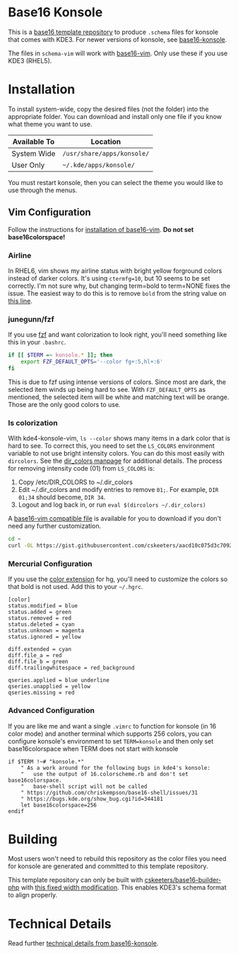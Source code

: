 # Base16 Konsole

This is a [base16 template repository][tr] to produce `.schema` files for konsole that comes with KDE3.  For newer versions of konsole, see [base16-konsole][ktr].

The files in `schema-vim` will work with [base16-vim][bv].  Only use these if you use KDE3 (RHEL5).

[bv]: https://github.com/chriskempson/base16-vim
[tr]: https://github.com/chriskempson/base16#template-repositories
[ktr]: https://github.com/cskeeters/base16-konsole

# Installation

To install system-wide, copy the desired files (not the folder) into the appropriate folder.  You can download and install only one file if you know what theme you want to use.

Available To |Location
-------------|---------------------------
System Wide  | `/usr/share/apps/konsole/`
User Only    | `~/.kde/apps/konsole/`

You must restart konsole, then you can select the theme you would like to use through the menus.

## Vim Configuration

Follow the instructions for [installation of base16-vim][bvi].  **Do not set base16colorspace!**

[bvi]: https://github.com/chriskempson/base16-vim#installation

### Airline

In RHEL6, vim shows my airline status with bright yellow forground colors instead of darker colors.  It's using `ctermfg=10`, but 10 seems to be set correctly.  I'm not sure why, but changing term=bold to term=NONE fixes the issue.  The easiest way to do this is to remove `bold` from the string value on [this line][airline-bold].

[airline-bold]: https://github.com/vim-airline/vim-airline/blob/45d77ca90953e191e4ac140b964683c2aecef069/autoload/airline/themes.vim#L51

### junegunn/fzf

If you use [fzf][fzf] and want colorization to look right, you'll need something like this in your `.bashrc`.

```sh
if [[ $TERM =~ konsole.* ]]; then
    export FZF_DEFAULT_OPTS='--color fg+:5,hl+:6'
fi
```

This is due to fzf using intense versions of colors.  Since most are dark, the selected item winds up being hard to see.  With `FZF_DEFAULT_OPTS` as mentioned, the selected item will be white and matching text will be orange.  Those are the only good colors to use.

[fzf]: https://github.com/junegunn/fzf

### ls colorization

With kde4-konsole-vim, `ls --color` shows many items in a dark color that is hard to see.  To correct this, you need to set the `LS_COLORS` environment variable to not use bright intensity colors.  You can do this most easily with `dircolors`.  See the [dir_colors manpage][dir_colors] for additional details.  The process for removing intensity code (01) from `LS_COLORS` is:

1. Copy /etc/DIR_COLORS to ~/.dir_colors
1. Edit ~/.dir_colors and modify entries to remove `01;`.  For example, `DIR 01;34` should become, `DIR 34`.
1. Logout and log back in, or run `eval $(dircolors ~/.dir_colors)`

A [base16-vim compatible file][dcgist] is available for you to download if you don't need any further customization.

```sh
cd ~
curl -OL https://gist.githubusercontent.com/cskeeters/aacd10c075d3c7092a5e4e36db34e62d/raw/.dir_colors
```

[dir_colors]: https://linux.die.net/man/5/dir_color://linux.die.net/man/5/dir_colors
[dcgist]: https://gist.github.com/cskeeters/aacd10c075d3c7092a5e4e36db34e62d

### Mercurial Configuration

If you use the [color extension][hgc] for hg, you'll need to customize the colors so that bold is not used.  Add this to your `~/.hgrc`.

    [color]
    status.modified = blue
    status.added = green
    status.removed = red
    status.deleted = cyan
    status.unknown = magenta
    status.ignored = yellow

    diff.extended = cyan
    diff.file_a = red
    diff.file_b = green
    diff.trailingwhitespace = red_background

    qseries.applied = blue underline
    qseries.unapplied = yellow
    qseries.missing = red

[hgc]: https://www.mercurial-scm.org/wiki/ColorExtension

### Advanced Configuration

If you are like me and want a single `.vimrc` to function for konsole (in 16 color mode) and another terminal which supports 256 colors, you can configure konsole's environment to set `TERM=konsole` and then only set base16colorspace when TERM does not start with konsole

```vim
if $TERM !~# "konsole.*"
    " As a work around for the following bugs in kde4's konsole:
    "   use the output of 16.colorscheme.rb and don't set base16colorspace.
    "   base-shell script will not be called
    " https://github.com/chriskempson/base16-shell/issues/31
    " https://bugs.kde.org/show_bug.cgi?id=344181
    let base16colorspace=256
endif
```

# Building

Most users won't need to rebuild this repository as the color files you need for konsole are generated and committed to this template repository.

This template repository can only be built with [cskeeters/base16-builder-php](https://github.com/cskeeters/base16-builder-php) with [this fixed width modification](https://github.com/cskeeters/base16-builder-php/commit/f13a88c9a460c9377b8b27d401996e4f41ebf748).  This enables KDE3's schema format to align properly.

# Technical Details

Read further [technical details from base16-konsole][ktrtd].

[ktrtd]: https://github.com/cskeeters/base16-konsole#technical-details
